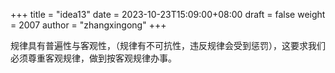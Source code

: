 +++
title = "idea13"
date = 2023-10-23T15:09:00+08:00
draft = false
weight = 2007
author = "zhangxingong"
+++

规律具有普遍性与客观性，（规律有不可抗性，违反规律会受到惩罚），这要求我们必须尊重客观规律，做到按客观规律办事。
